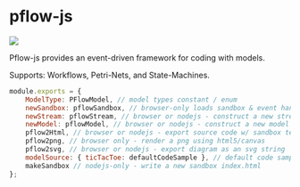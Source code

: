 # pflow-js

[![](https://data.jsdelivr.com/v1/package/gh/pflow-dev/pflow-js/badge)](https://www.jsdelivr.com/package/gh/pflow-dev/pflow-js)

Pflow-js provides an event-driven framework for coding with models.

Supports: Workflows, Petri-Nets, and State-Machines.

```js
module.exports = {
    ModelType: PFlowModel, // model types constant / enum
    newSandbox: pflowSandbox, // browser-only loads sandbox & event handlers int the browser
    newStream: pflowStream, // browser or nodejs - construct a new stream
    newModel: pflowModel, // browser or nodejs - construct a new model
    pflow2Html, // browser or nodejs - export source code w/ sandbox template
    pflow2png, // browser only - render a png using html5/canvas
    pflow2svg, // browser or nodejs - export diagram as an svg string
    modelSource: { ticTacToe: defaultCodeSample }, // default code samples
    makeSandbox // nodejs-only - write a new sandbox index.html
};
```